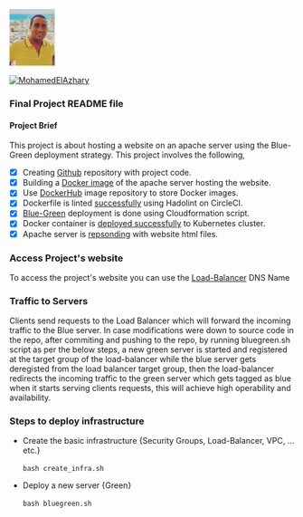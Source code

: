 <p align="left">
  <img src="https://github.com/MohamedElAzhary/FinalProject/blob/master/mbr-122x122.jpg?raw=true" width="80" title="my_photo">
</p>

 [![MohamedElAzhary](https://circleci.com/gh/MohamedElAzhary/FinalProject.svg?style=svg)](https://app.circleci.com/pipelines/github/MohamedElAzhary/FinalProject)

### Final Project README file 

#### Project Brief
This project is about hosting a website on an apache server using
the Blue-Green deployment strategy.
This project involves the following,
- [x] Creating [Github](https://github.com/MohamedElAzhary/FinalProject/) repository with project code.
- [x] Building a [Docker image](https://github.com/MohamedElAzhary/FinalProject/blob/master/Repo%20Building.PNG?raw=true) of the apache server hosting the website.
- [x] Use [DockerHub](https://hub.docker.com/r/moazario/siteimage) image repository to store Docker images.
- [x] Dockerfile is linted [successfully](https://github.com/MohamedElAzhary/FinalProject/blob/master/lint%20successfully.PNG?raw=true) using Hadolint on CircleCI.
- [x] [Blue-Green](https://github.com/MohamedElAzhary/FinalProject/blob/master/bluegreen.PNG?raw=true) deployment is done using Cloudformation script.
- [x] Docker container is [deployed successfully](https://github.com/MohamedElAzhary/FinalProject/blob/master/Pod%20working.PNG?raw=true) to Kubernetes cluster.
- [x] Apache server is [repsonding](https://github.com/MohamedElAzhary/FinalProject/blob/master/WGET%20response.PNG?raw=true) with website html files.

### Access Project's website
To access the project's website you can use the [Load-Balancer](http://P5loadbalancer-eaf570b874557611.elb.us-west-2.amazonaws.com) DNS Name

### Traffic to Servers
Clients send requests to the Load Balancer which will forward the incoming traffic to the Blue server.
In case modifications were down to source code in the repo, after commiting and pushing to the repo,
by running bluegreen.sh script as per the below steps, a new green server is started and registered at
the target group of the load-balancer while the blue server gets deregisted from the load balancer target
group, then the load-balancer redirects the incoming traffic to the green server which gets tagged as blue
when it starts serving clients requests, this will achieve high operability and availability.

### Steps to deploy infrastructure
- Create the basic infrastructure {Security Groups, Load-Balancer, VPC, ... etc.}

   ```bash create_infra.sh```

- Deploy a new server {Green}

  ```bash bluegreen.sh```
